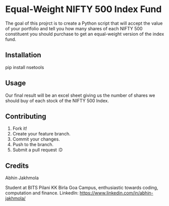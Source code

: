 # Equal-Weight NIFTY 500 Index Fund

The goal of this projrct is to create a Python script that will accept the value of your portfolio and tell you how many shares of each NIFTY 500 constituent you should purchase to get an equal-weight version of the index fund.

## Installation

pip install nsetools

## Usage

Our final result will be an excel sheet giving us the number of shares we should buy of each stock of the NIFTY 500 Index.

## Contributing

1. Fork it!
2. Create your feature branch.
3. Commit your changes.
4. Push to the branch.
5. Submit a pull request :D

## Credits

Abhin Jakhmola

Student at BITS Pilani KK Birla Goa Campus, enthusiastic towards coding, computation and finance.
LinkedIn: https://www.linkedin.com/in/abhin-jakhmola/
